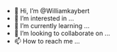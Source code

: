 - 👋 Hi, I’m @Williamkaybert
- 👀 I’m interested in ...
- 🌱 I’m currently learning ...
- 💞️ I’m looking to collaborate on ...
- 📫 How to reach me ...

<!---
Williamkaybert/Williamkaybert is a ✨ special ✨ repository because its `README.md` (this file) appears on your GitHub profile.
You can click the Preview link to take a look at your changes.
--->
